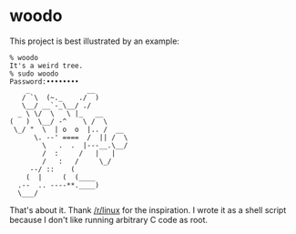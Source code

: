 woodo
=====

This project is best illustrated by an example:

``` ShellSession
% woodo
It's a weird tree.
% sudo woodo
Password:••••••••
    _              __
   / `\  (~._    ./  )
   \__/ __`-_\__/ ./
  _ \ \/  \   \ |_   __
(   )  \__/ -^    \ /  \
 \_/ "  \  | o  o  |.. /  __
      \. --' ====  /  || /  \
        \   .  .  |---__.\__/
        /  :     /   |   |
        /   :   /     \_/
     --/ ::    (
    (  |     (  (____
  .--  .. ----**.____)
  \___/
```

That's about it. Thank [/r/linux](https://www.reddit.com/r/linux/comments/1yy1c4/sudo_woodo/) for the inspiration. I wrote it as a shell script because I don't like running arbitrary C code as root.


